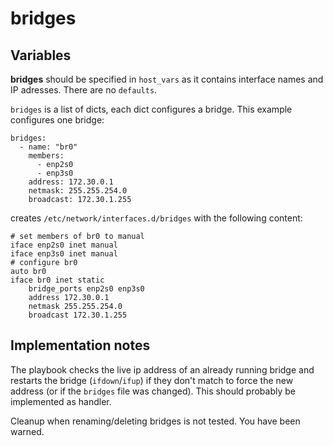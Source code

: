 
# bridges

## Variables

**bridges** should be specified in `host_vars` as it contains interface names and IP adresses. There are no `defaults`.

`bridges` is a list of dicts, each dict configures a bridge. This example configures one bridge:

```
bridges:
  - name: "br0"
    members:
      - enp2s0
      - enp3s0
    address: 172.30.0.1
    netmask: 255.255.254.0
    broadcast: 172.30.1.255
```

creates `/etc/network/interfaces.d/bridges` with the following content:

```
# set members of br0 to manual
iface enp2s0 inet manual
iface enp3s0 inet manual
# configure br0
auto br0
iface br0 inet static
    bridge_ports enp2s0 enp3s0
    address 172.30.0.1
    netmask 255.255.254.0
    broadcast 172.30.1.255
```

## Implementation notes

The playbook checks the live ip address of an already running bridge and restarts the bridge (`ifdown`/`ifup`) if they don't match to force the new address (or if the `bridges` file was changed). This should probably be implemented as handler.

Cleanup when renaming/deleting bridges is not tested. You have been warned.

